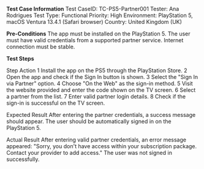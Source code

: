 **Test Case Information**
Test CaseID: TC-PS5-Partner001
Tester: Ana Rodrigues
Test Type: Functional
Priority: High
Environment: PlayStation 5, macOS Ventura 13.4.1 (Safari browser)
Country: United Kingdom (UK)

**Pre-Conditions**
The app must be installed on the PlayStation 5.
The user must have valid credentials from a supported partner service.
Internet connection must be stable.

**Test Steps**

Step	Action
1	Install the app on the PS5 through the PlayStation Store.
2	Open the app and check if the Sign In button is shown.
3	Select the "Sign In via Partner" option.
4	Choose "On the Web" as the sign-in method.
5	Visit the website provided and enter the code shown on the TV screen.
6	Select a partner from the list.
7	Enter valid partner login details.
8	Check if the sign-in is successful on the TV screen.


Expected Result
After entering the partner credentials, a success message should appear.
The user should be automatically signed in on the PlayStation 5.


Actual Result
After entering valid partner credentials, an error message appeared:
"Sorry, you don't have access within your subscription package. Contact your provider to add access."
The user was not signed in successfully.
